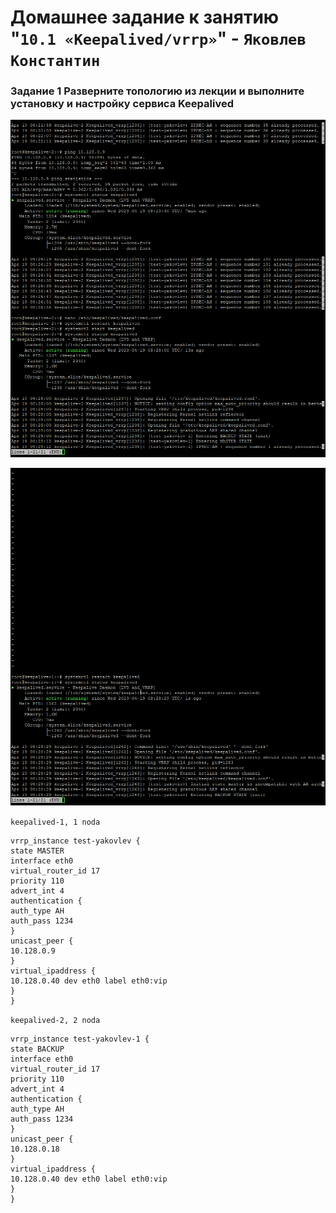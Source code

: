 
# Домашнее задание к занятию "`10.1 «Keepalived/vrrp»`" - `Яковлев Константин`

### Задание 1 Разверните топологию из лекции и выполните установку и настройку сервиса Keepalived

![job1](https://github.com/Prime2270/homework_netology-10.1/blob/main/screenshots/job1.png)

![job1.1](https://github.com/Prime2270/homework_netology-10.1/blob/main/screenshots/job1.1.png)

`keepalived-1, 1 noda`

```
vrrp_instance test-yakovlev {
state MASTER
interface eth0
virtual_router_id 17
priority 110
advert_int 4
authentication {
auth_type AH
auth_pass 1234
}
unicast_peer {
10.128.0.9
}
virtual_ipaddress {
10.128.0.40 dev eth0 label eth0:vip
}
}
```

`keepalived-2, 2 noda`

```
vrrp_instance test-yakovlev-1 {
state BACKUP
interface eth0
virtual_router_id 17
priority 110
advert_int 4
authentication {
auth_type AH
auth_pass 1234
}
unicast_peer {
10.128.0.18
}
virtual_ipaddress {
10.128.0.40 dev eth0 label eth0:vip
}
}
```
